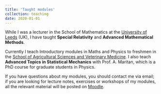 ```yaml
---
title: 'Taught modules'
collection: teaching
date: 2020-01-01
---
```


While I was a lecturer in the School of Mathematics at the [University of Leeds](http://www.leeds.ac.uk) (UK), I have taught <b>Special Relativity</b> and <b>Advanced Mathematical Methods</b>. 

Currently I teach Introductory modules in Maths and Physics to freshmen in the [School of Agricultural Sciences and Veterinary Medicine](https://www.agrariamedicinaveterinaria.unipd.it/en/). I also teach <b>Advanced Topics in Statistical Mechanics</b> with Prof. A. Maritan, which is a PhD course for graduate students in Physics.

If you have questions about my modules, you should contact me via email; if you are looking for lecture notes, exercises or workshops of my modules, all the relevant material will be posted on [Moodle](https://elearning.unipd.it/scuolaamv/).
